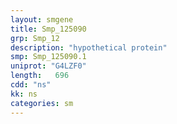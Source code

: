 ```yaml
---
layout: smgene
title: Smp_125090
grp: Smp_12
description: "hypothetical protein"
smp: Smp_125090.1
uniprot: "G4LZF0"
length:   696
cdd: "ns"
kk: ns
categories: sm
---
```

